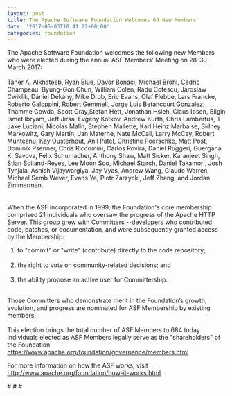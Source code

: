 ```yaml
---
layout: post
title: The Apache Software Foundation Welcomes 64 New Members
date: '2017-05-03T18:41:22+00:00'
categories: foundation
---
```

<div>The Apache Software Foundation welcomes the following new Members who were elected during the annual ASF Members' Meeting on 28-30 March 2017:</div> 
  <div><br /></div> 
  <div>Taher A. Alkhateeb, Ryan Blue, Davor Bonaci, Michael Brohl, Cédric Champeau, Byung-Gon Chun, William Colen, Radu Cotescu, Jaroslaw Cwiklik, Dániel Dékány, Mike Drob, Eric Evans, Olaf Flebbe, Lars Francke, Roberto Galoppini, Robert Gemmell, Jorge Luis Betancourt Gonzalez, Thamme Gowda, Scott Gray,Stefan Hett, Jonathan Hsieh, Claus Ibsen, Bilgin Ismet Ibryam, Jeff Jirsa, Evgeny Kotkov, Andrew Kurth, Chris Lambertus, T Jake Luciani, Nicolas Malin, Stephen Mallette, Karl Heinz Marbaise, Sidney Markowitz, Gary Martin, Jan Materne, Nate McCall, Larry McCay, Robert Munteanu, Kay Ousterhout, Anil Patel, Christine Poerschke, Matt Post, Dominik Psenner, Chris Riccomini, Carlos Rovira, Daniel Ruggeri, Guergana K. Savova, Felix Schumacher, Anthony Shaw, Matt Sicker, Karanjeet Singh, Stian Soiland-Reyes, Lee Moon Soo, Michael Starch, Daniel Takamori, Josh Tynjala, Ashish Vijaywargiya, Jay Vyas, Andrew Wang, Claude Warren, Michael Semb Wever, Evans Ye, Piotr Zarzycki, Jeff Zhang, and Jordan Zimmerman.</div> 
  <div><br /></div> 
  <div><br /></div> 
  <div>When the ASF incorporated in 1999, the Foundation's core membership comprised 21 individuals who oversaw the progress of the Apache HTTP Server. This group grew with Committers --developers who contributed code, patches, or documentation, and were subsequently granted access by the Membership:</div> 
  <div> 
    <ol> 
      <li>to &quot;commit&quot; or &quot;write&quot; (contribute) directly to the code repository;<br /><br /></li> 
      <li>the right to vote on community-related decisions; and<br /><br /></li> 
      <li>the ability propose an active user for Committership.</li> 
    </ol> 
  </div> 
  <div><br /></div> 
  <div>Those Committers who demonstrate merit in the Foundation’s growth, evolution, and progress are nominated for ASF Membership by existing members.</div> 
  <div><br /></div> 
  <div>This election brings the total number of ASF Members to 684 today. Individuals elected as ASF Members legally serve as the &quot;shareholders&quot; of the Foundation <a href="https://www.apache.org/foundation/governance/members.html">https://www.apache.org/foundation/governance/members.html</a></div> 
  <div> 
    <p>For more information on how the ASF works, visit <a href="http://www.apache.org/foundation/how-it-works.html">http://www.apache.org/foundation/how-it-works.html</a> .</p> 
    <p># # #&nbsp;</p> 
  </div> 
  <p> </p> 
  <div> 
    <p><br /></p> 
  </div>
